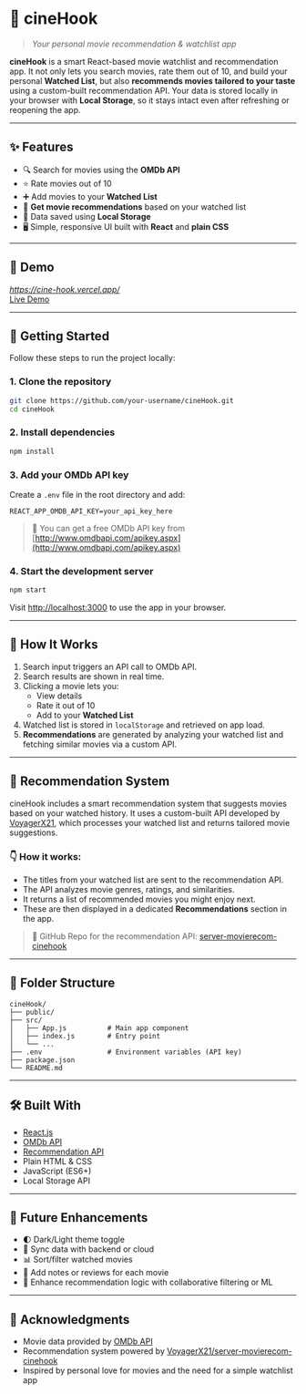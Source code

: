# 🍿 cineHook
> *Your personal movie recommendation & watchlist app*

**cineHook** is a smart React-based movie watchlist and recommendation app. It not only lets you search movies, rate them out of 10, and build your personal **Watched List**, but also **recommends movies tailored to your taste** using a custom-built recommendation API. Your data is stored locally in your browser with **Local Storage**, so it stays intact even after refreshing or reopening the app.

---

## ✨ Features

- 🔍 Search for movies using the **OMDb API**
- ⭐ Rate movies out of 10
- ➕ Add movies to your **Watched List**
- 🤖 **Get movie recommendations** based on your watched list
- 💾 Data saved using **Local Storage**
- 🖥️ Simple, responsive UI built with **React** and **plain CSS**

---

## 📸 Demo

*https://cine-hook.vercel.app/*  
[Live Demo](#)

---

## 🚀 Getting Started

Follow these steps to run the project locally:

### 1. Clone the repository

```bash
git clone https://github.com/your-username/cineHook.git
cd cineHook
```

### 2. Install dependencies

```bash
npm install
```

### 3. Add your OMDb API key

Create a `.env` file in the root directory and add:

```env
REACT_APP_OMDB_API_KEY=your_api_key_here
```

> 🔑 You can get a free OMDb API key from [http://www.omdbapi.com/apikey.aspx](http://www.omdbapi.com/apikey.aspx)

### 4. Start the development server

```bash
npm start
```

Visit [http://localhost:3000](http://localhost:3000) to use the app in your browser.

---

## 🧠 How It Works

1. Search input triggers an API call to OMDb API.
2. Search results are shown in real time.
3. Clicking a movie lets you:
   - View details
   - Rate it out of 10
   - Add to your **Watched List**
4. Watched list is stored in `localStorage` and retrieved on app load.
5. **Recommendations** are generated by analyzing your watched list and fetching similar movies via a custom API.

---

## 🔁 Recommendation System

cineHook includes a smart recommendation system that suggests movies based on your watched history. It uses a custom-built API developed by [VoyagerX21](https://github.com/VoyagerX21/server-movierecom-cinehook), which processes your watched list and returns tailored movie suggestions.

### 👇 How it works:

- The titles from your watched list are sent to the recommendation API.
- The API analyzes movie genres, ratings, and similarities.
- It returns a list of recommended movies you might enjoy next.
- These are then displayed in a dedicated **Recommendations** section in the app.

> 🧠 GitHub Repo for the recommendation API: [server-movierecom-cinehook](https://github.com/VoyagerX21/server-movierecom-cinehook)

---

## 📁 Folder Structure

```
cineHook/
├── public/
├── src/
│   ├── App.js          # Main app component
│   ├── index.js        # Entry point
│   └── ...
├── .env                # Environment variables (API key)
├── package.json
└── README.md
```

---

## 🛠️ Built With

- [React.js](https://reactjs.org/)
- [OMDb API](http://www.omdbapi.com/)
- [Recommendation API](https://github.com/VoyagerX21/server-movierecom-cinehook)
- Plain HTML & CSS
- JavaScript (ES6+)
- Local Storage API

---

## 📌 Future Enhancements

- 🌓 Dark/Light theme toggle
- 🔄 Sync data with backend or cloud
- 📊 Sort/filter watched movies
- 📝 Add notes or reviews for each movie
- 🧠 Enhance recommendation logic with collaborative filtering or ML

---

## 🙏 Acknowledgments

- Movie data provided by [OMDb API](http://www.omdbapi.com/)
- Recommendation system powered by [VoyagerX21/server-movierecom-cinehook](https://github.com/VoyagerX21/server-movierecom-cinehook)
- Inspired by personal love for movies and the need for a simple watchlist app
